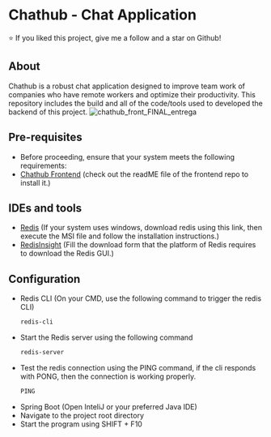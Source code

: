 # Chathub - Chat Application

⭐️ If you liked this project, give me a follow and a star on Github!

## About

Chathub is a robust chat application designed to improve team work of companies who have remote workers and 
optimize their productivity.
This repository includes the build and all of the code/tools used to developed the backend of this project.
![chathub_front_FINAL_entrega](https://github.com/user-attachments/assets/f516e9c1-e507-4854-9c44-333a9ba3c367)


## Pre-requisites
- Before proceeding, ensure that your system meets the following requirements:
- [Chathub Frontend](https://github.com/BrunoDev2003/ChatHub-Frontend) (check out the readME file of the frontend repo to install it.)

## IDEs and tools
- [Redis](https://github.com/tporadowski/redis/releases) (If your system uses windows, download redis using this link, then execute the MSI file and follow the installation instructions.)
- [RedisInsight](https://redis.io/insight/?utm_source=redisinsight&utm_medium=website&utm_campaign=install_redisinsight#insight-form) (Fill the download form that the platform of Redis requires to download the Redis GUI.)

## Configuration
- Redis CLI (On your CMD, use the following command to trigger the redis CLI)
  ```bash
  redis-cli
- Start the Redis server using the following command
  ```bash
  redis-server
- Test the redis connection using the PING command, if the cli responds with PONG, then the connection is working properly.
  ```bash
  PING
- Spring Boot (Open InteliJ or your preferred Java IDE)
- Navigate to the project root directory
- Start the program using SHIFT + F10
